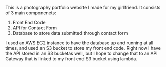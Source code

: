 This is a photography portfolio website I made for my girlfriend. It consists of 3 main componenets:

1. Front End Code
2. API for Contact Form
3. Database to store data submitted through contact form


I used an AWS EC2 instance to have the database up and running at all times, and used an S3 bucket to store my front end code. 
Right now I have the API stored in an S3 bucketas well, but I hope to change that to an API Gateway that is linked to my front 
end S3 bucket using lambda.
